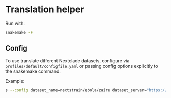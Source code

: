 # Translation helper

Run with:

```bash
snakemake -F
```

## Config

To use translate different Nextclade datasets, configure via `profiles/default/configfile.yaml` or passing
config options explicitly to the snakemake command.

Example:

```bash
s --config dataset_name=nextstrain/ebola/zaire dataset_server="https://raw.githubusercontent.com/nextstrain/nextclade_data/ebola/data_output" output_dir="ebola-zaire"
```
